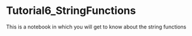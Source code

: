 # Tutorial6_StringFunctions
This is a notebook in which you will get to know about the string functions
